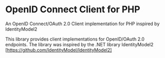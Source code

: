 OpenID Connect Client for PHP
=========================

An OpenID Connect/OAuth 2.0 Client implementation for PHP inspired by IdentityModel2

This library provides client implementations for OpenID/OAuth 2.0 endpoints. The library was inspired by the .NET library IdentityModel2 [https://github.com/IdentityModel/IdentityModel2]
